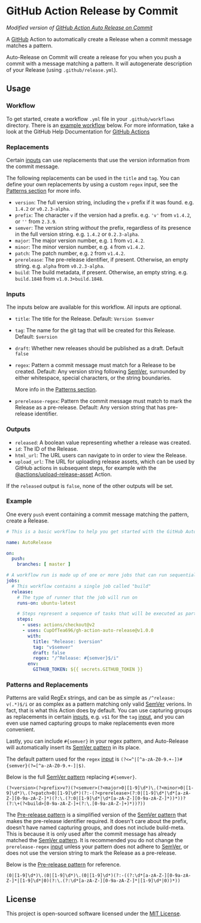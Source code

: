 # GitHub Action Release by Commit

*Modified version of [GitHub Action Auto Release on Commit](https://github.com/marketplace/actions/auto-release)*

A [GitHub][github] Action to automatically create a Release when a commit message matches a pattern.

Auto-Release on Commit will create a release for you when you push a commit with a message matching
a pattern. It will autogenerate description of your Release (using `.github/release.yml`).

## Usage

### Workflow

To get started, create a workflow `.yml` file in your `.github/workflows` directory. There is an [example workflow](#example) below. For more information, take a look at the
GitHub Help Documentation for [GitHub Actions][actions]

### Replacements

Certain [inputs] can use replacements that use the version information from the commit message.

The following replacements can be used in the `title` and `tag`.
You can define your own replacements by using a custom `regex` input, see the [Patterns section][patterns] for more info.

 - `version`: The full version string, including the `v` prefix if it was found.
   e.g. `1.4.2` or `v0.2.3-alpha`.
 - `prefix`: The character `v` if the version had a prefix.
   e.g. `'v'` from `v1.4.2`, or `''` from `2.3.9`.
 - `semver`: The version string _without_ the prefix, regardless of its presence in the full version string.
   e.g. `1.4.2` or `0.2.3-alpha`.
 - `major`: The major version number, e.g. `1` from `v1.4.2`.
 - `minor`: The minor version number, e.g. `4` from `v1.4.2`.
 - `patch`: The patch number, e.g. `2` from `v1.4.2`.
 - `prerelease`: The pre-release identifier, if present. Otherwise, an empty string.
   e.g. `alpha` from `v0.2.3-alpha`.
 - `build`: The build metadata, if present. Otherwise, an empty string.
   e.g. `build.1848` from `v1.0.3+build.1848`.

### Inputs

The inputs below are available for this workflow. All inputs are optional.

 - `title`: The title for the Release.
   Default: `Version $semver`
 - `tag`: The name for the git tag that will be created for this Release.
   Default: `$version`
 - `draft`: Whether new releases should be published as a draft.
   Default `false`
 - `regex`: Pattern a commit message must match for a Release to be created.
   Default: Any version string following [SemVer][semver], surrounded by either whitespace, special characters, or the
   string boundaries.

   More info in the [Patterns section][patterns].
 - `prerelease-regex`: Pattern the commit message must match to mark the Release as a pre-release.
   Default: Any version string that has pre-release identifier.

### Outputs

 - `released`: A boolean value representing whether a release was created.
 - `id`: The ID of the Release.
 - `html_url`: The URL users can navigate to in order to view the Release.
 - `upload_url`: The URL for uploading release assets, which can be used by GitHub actions in subsequent steps,
   for example with the [@actions/upload-release-asset](https://github.com/actions/upload-release-asset) Action.

If the `released` output is `false`, none of the other outputs will be set.

### Example

One every `push` event containing a commit message matching the pattern, create a Release.

```yml
# This is a basic workflow to help you get started with the GitHub Auto-Release on Commit Action.

name: AutoRelease

on:
  push:
    branches: [ master ]

# A workflow run is made up of one or more jobs that can run sequentially or in parallel
jobs:
  # This workflow contains a single job called "build"
  release:
    # The type of runner that the job will run on
    runs-on: ubuntu-latest

    # Steps represent a sequence of tasks that will be executed as part of the job
    steps:
      - uses: actions/checkout@v2
      - uses: CupOfTea696/gh-action-auto-release@v1.0.0
        with:
          title: "Release: $version"
          tag: "v$semver"
          draft: false
          regex: "/^Release: #{semver}$/i"
        env:
          GITHUB_TOKEN: ${{ secrets.GITHUB_TOKEN }}
```

### Patterns and Replacements

Patterns are valid RegEx strings, and can be as simple as `/^release: v(.*)$/i` or as complex as a pattern matching
only valid [SemVer][semver] verions. In fact, that is what this Action does by default. You can use capturing groups as
replacements in certain [inputs], e.g. `v$1` for the `tag` [input][inputs], and you can even use named capturing groups to make replacements even more convenient.

Lastly, you can include `#{semver}` in your regex pattern, and Auto-Release will automatically
insert its [SemVer pattern][semver-regex] in its place.

The default pattern used for the `regex` [input][inputs] is `(?<=^|[^a-zA-Z0-9.+-])#{semver}(?=[^a-zA-Z0-9.+-]|$)`.

Below is the full [SemVer pattern][semver-regex] replacing `#{semver}`.

```regexp
(?<version>(?<prefix>v?)(?<semver>(?<major>0|[1-9]\d*)\.(?<minor>0|[1-9]\d*)\.(?<patch>0|[1-9]\d*)(?:-(?<prerelease>(?:0|[1-9]\d*|\d*[a-zA-Z-][0-9a-zA-Z-]*)(?:\.(?:0|[1-9]\d*|\d*[a-zA-Z-][0-9a-zA-Z-]*))*))?(?:\+(?<build>[0-9a-zA-Z-]+(?:\.[0-9a-zA-Z-]+)*))?))
```

The [Pre-release pattern][pre-release-regex] is a simplified version of the [SemVer pattern][semver-regex] that makes the
pre-release identifier required. It doesn't care about the prefix, doesn't have named capturing groups, and does not
include build-meta. This is because it is only used after the commit message has already matched the
[SemVer pattern][semver-regex]. It is recommended you do not change the `prerelease-regex` [input][inputs] unless your
pattern does not adhere to [SemVer][semver], or does not use the version string to mark the Release as a pre-release.

Below is the [Pre-release pattern][pre-release-regex] for reference.

```regexp
(0|[1-9]\d*)\.(0|[1-9]\d*)\.(0|[1-9]\d*)(?:-((?:\d*[a-zA-Z-][0-9a-zA-Z-]*|[1-9]\d*|0)(?:\.(?:\d*[a-zA-Z-][0-9a-zA-Z-]*|[1-9]\d*|0))*))
```

## License

This project is open-sourced software licensed under the [MIT License](LICENSE).


[github]: https://github.com "GitHub"
[actions]: https://docs.github.com/en/actions "GitHub Actions Documentation"
[semver]: https://semver.org "Semantic Versioning"
[semver-regex]: https://regex101.com/r/PtMYpd/1 "SemVer RegEx Pattern"
[pre-release-regex]: https://regex101.com/r/nZdGtQ/1 "Pre-release RegEx Pattern"
[inputs]: #inputs "Inputs"
[patterns]: #patterns-and-replacements "Patterns"
